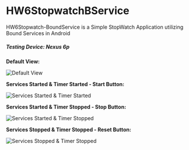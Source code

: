 # HW6StopwatchBService

HW6Stopwatch-BoundService is a Simple StopWatch Application utilizing Bound Services in Android

##### Testing Device: Nexus 6p

__Default View:__

![Default View](/images/Screenshot_20180319-141955.png)

__Services Started & Timer Started - Start Button:__

![Services Started & Timer Started](/images/Screenshot_20180319-142004.png)

__Services Started & Timer Stopped - Stop Button:__

![Services Started & Timer Stopped](/images/Screenshot_20180319-142014.png)

__Services Stopped & Timer Stopped - Reset Button:__

![Services Stopped & Timer Stopped](/images/Screenshot_20180319-142022.png)